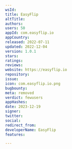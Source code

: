 ```yaml
---
wsId: 
title: EasyFlip
altTitle: 
authors: 
users: 50
appId: com.easyflip.io
appCountry: 
released: 2022-07-11
updated: 2022-12-04
version: 1.0.1
stars: 
ratings: 
reviews: 
website: https://easyflip.io
repository: 
issue: 
icon: com.easyflip.io.png
bugbounty: 
meta: removed
verdict: fewusers
appHashes: 
date: 2023-12-19
signer: 
twitter: 
social: 
redirect_from: 
developerName: EasyFlip
features: 

---
```


